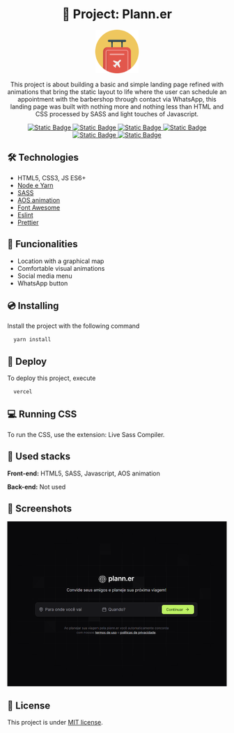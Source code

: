 <div align="center">
  <h1>🔴 Project: Plann.er</h1>
</div>

<div align="center">
  <img width="100" title="barbershop logo" src=".github/logo.png"/>
</div>

<div align="center">
  <p>
    This project is about building a basic and simple landing page refined with animations that bring the static layout to life where the user can schedule an appointment with the barbershop through contact via WhatsApp, this landing page was built with nothing more and nothing less than HTML and CSS processed by SASS and light touches of Javascript.
  </p>
</div>

<div align="center">
  <a href="https://classic.yarnpkg.com/lang/en/docs/" target="_blank">
    <img alt="Static Badge" src="https://img.shields.io/badge/yarn-v1.3.4-green">
  </a>
  <a href="https://sass-lang.com/documentation/" target="_blank">
    <img alt="Static Badge" src="https://img.shields.io/badge/sass-1.77.8-e82910">
  </a>
  <a href="https://michalsnik.github.io/aos/" target="_blank">
    <img alt="Static Badge" src="https://img.shields.io/badge/aos animation-2.3.1-yellow">
  </a>
  <a href="https://fontawesome.com/" target="_blank">
    <img alt="Static Badge" src="https://img.shields.io/badge/font awesome-6.0.0-3581f2.svg">
  </a>
  <a href="https://choosealicense.com/" target="_blank">
    <img alt="Static Badge" src="https://img.shields.io/badge/License-MIT-green.svg">
  </a>
  <a href="https://vercel.com/" target="_blank">
    <img alt="Static Badge" src="https://img.shields.io/badge/Vercel-black?style=flat&logo=Vercel&logoColor=white">
  </a>
</div>

## 🛠️ Technologies

- HTML5, CSS3, JS ES6+
- [Node e Yarn](https://nodejs.org/)
- [SASS](https://sass-lang.com/documentation/)
- [AOS animation](https://michalsnik.github.io/aos/)
- [Font Awesome](https://fontawesome.com/)
- [Eslint](https://eslint.org/)
- [Prettier](https://prettier.io/)

## 📣 Funcionalities

- Location with a graphical map
- Comfortable visual animations
- Social media menu
- WhatsApp button

## 💿 Installing

Install the project with the following command

```bash
  yarn install
```

## 🚀 Deploy

To deploy this project, execute

```bash
  vercel
```

## 💻 Running CSS

To run the CSS, use the extension: Live Sass Compiler.

## 🧰 Used stacks

**Front-end:** HTML5, SASS, Javascript, AOS animation

**Back-end:** Not used

## 📸 Screenshots

![Layout](.github/layout.png)

## 📝 License

This project is under [MIT license](LICENSE).